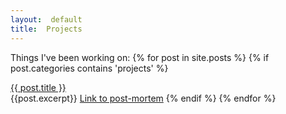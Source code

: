 ```yaml
---
layout:  default
title:  Projects
---
```


Things I've been working on:
{% for post in site.posts %}
{% if post.categories contains 'projects' %}	
<div class="postHeader">
<a href="{{post.link}}">{{ post.title }}</a>
</div>
{{post.excerpt}}
<a href="{{site.url}}/{{post.url}}">Link to post-mortem</a>
{% endif %}
{% endfor %}
